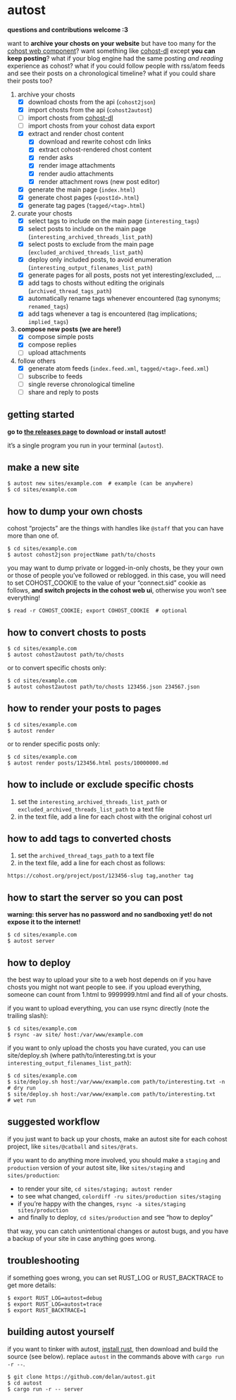autost
======

**questions and contributions welcome :3**

want to **archive your chosts on your website** but have too many for the [cohost web component](https://cohost.org/astral/post/7796845-div-style-position)? want something like [cohost-dl](https://cohost.org/blep/post/7639936-cohost-dl) except **you can keep posting**? what if your blog engine had the same posting *and reading* experience as cohost? what if you could follow people with rss/atom feeds and see their posts on a chronological timeline? what if you could share their posts too?

1. archive your chosts
    - [x] download chosts from the api (`cohost2json`)
    - [x] import chosts from the api (`cohost2autost`)
    - [ ] import chosts from [cohost-dl](https://cohost.org/blep/post/7639936-cohost-dl)
    - [ ] import chosts from your cohost data export
    - [x] extract and render chost content
        - [x] download and rewrite cohost cdn links
        - [x] extract cohost-rendered chost content
        - [x] render asks
        - [x] render image attachments
        - [x] render audio attachments
        - [x] render attachment rows (new post editor)
    - [x] generate the main page (`index.html`)
    - [x] generate chost pages (`<postId>.html`)
    - [x] generate tag pages (`tagged/<tag>.html`)
2. curate your chosts
    - [x] select tags to include on the main page (`interesting_tags`)
    - [x] select posts to include on the main page (`interesting_archived_threads_list_path`)
    - [x] select posts to exclude from the main page (`excluded_archived_threads_list_path`)
    - [x] deploy only included posts, to avoid enumeration (`interesting_output_filenames_list_path`)
    - [x] generate pages for all posts, posts not yet interesting/excluded, …
    - [x] add tags to chosts without editing the originals (`archived_thread_tags_path`)
    - [x] automatically rename tags whenever encountered (tag synonyms; `renamed_tags`)
    - [x] add tags whenever a tag is encountered (tag implications; `implied_tags`)
3. **compose new posts (we are here!)**
    - [x] compose simple posts
    - [x] compose replies
    - [ ] upload attachments
4. follow others
    - [x] generate atom feeds (`index.feed.xml`, `tagged/<tag>.feed.xml`)
    - [ ] subscribe to feeds
    - [ ] single reverse chronological timeline
    - [ ] share and reply to posts

## getting started

**go to [the releases page](https://github.com/delan/autost/releases) to download or install autost!**

it’s a single program you run in your terminal (`autost`).

## make a new site

```
$ autost new sites/example.com  # example (can be anywhere)
$ cd sites/example.com
```

## how to dump your own chosts

cohost “projects” are the things with handles like `@staff` that you can have more than one of.

```
$ cd sites/example.com
$ autost cohost2json projectName path/to/chosts
```

you may want to dump private or logged-in-only chosts, be they your own or those of people you’ve followed or reblogged. in this case, you will need to set COHOST_COOKIE to the value of your “connect.sid” cookie as follows, **and switch projects in the cohost web ui**, otherwise you won’t see everything!

```
$ read -r COHOST_COOKIE; export COHOST_COOKIE  # optional
```

## how to convert chosts to posts

```
$ cd sites/example.com
$ autost cohost2autost path/to/chosts
```

or to convert specific chosts only:

```
$ cd sites/example.com
$ autost cohost2autost path/to/chosts 123456.json 234567.json
```

## how to render your posts to pages

```
$ cd sites/example.com
$ autost render
```

or to render specific posts only:

```
$ cd sites/example.com
$ autost render posts/123456.html posts/10000000.md
```

## how to include or exclude specific chosts

1. set the `interesting_archived_threads_list_path` or `excluded_archived_threads_list_path` to a text file
2. in the text file, add a line for each chost with the original cohost url

## how to add tags to converted chosts

1. set the `archived_thread_tags_path` to a text file
2. in the text file, add a line for each chost as follows:

```
https://cohost.org/project/post/123456-slug tag,another tag
```

## how to start the server so you can post

**warning: this server has no password and no sandboxing yet! do not expose it to the internet!**

```
$ cd sites/example.com
$ autost server
```

## how to deploy

the best way to upload your site to a web host depends on if you have chosts you might not want people to see. if you upload everything, someone can count from 1.html to 9999999.html and find all of your chosts.

if you want to upload everything, you can use rsync directly (note the trailing slash):

```
$ cd sites/example.com
$ rsync -av site/ host:/var/www/example.com
```

if you want to only upload the chosts you have curated, you can use site/deploy.sh (where path/to/interesting.txt is your `interesting_output_filenames_list_path`):

```
$ cd sites/example.com
$ site/deploy.sh host:/var/www/example.com path/to/interesting.txt -n  # dry run
$ site/deploy.sh host:/var/www/example.com path/to/interesting.txt     # wet run
```

## suggested workflow

if you just want to back up your chosts, make an autost site for each cohost project, like `sites/@catball` and `sites/@rats`.

if you want to do anything more involved, you should make a `staging` and `production` version of your autost site, like `sites/staging` and `sites/production`:

- to render your site, `cd sites/staging; autost render`
- to see what changed, `colordiff -ru sites/production sites/staging`
- if you’re happy with the changes, `rsync -a sites/staging sites/production`
- and finally to deploy, `cd sites/production` and see “how to deploy”

that way, you can catch unintentional changes or autost bugs, and you have a backup of your site in case anything goes wrong.

## troubleshooting

if something goes wrong, you can set RUST_LOG or RUST_BACKTRACE to get more details:

```
$ export RUST_LOG=autost=debug
$ export RUST_LOG=autost=trace
$ export RUST_BACKTRACE=1
```

## building autost yourself

if you want to tinker with autost, [install rust](https://rustup.rs), then download and build the source (see below). replace `autost` in the commands above with `cargo run -r --`.

```
$ git clone https://github.com/delan/autost.git
$ cd autost
$ cargo run -r -- server
```
